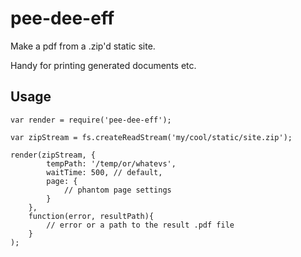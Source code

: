 # pee-dee-eff

Make a pdf from a .zip'd static site.

Handy for printing generated documents etc.

## Usage

```
var render = require('pee-dee-eff');

var zipStream = fs.createReadStream('my/cool/static/site.zip');

render(zipStream, {
        tempPath: '/temp/or/whatevs',
        waitTime: 500, // default,
        page: {
            // phantom page settings
        }
    },
    function(error, resultPath){
        // error or a path to the result .pdf file
    }
);
```